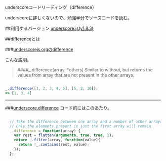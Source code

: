 underscoreコードリーディング（difference）

underscoreに詳しくないので、勉強半分でソースコードを読む。



##利用するバージョン
[underscore.js(v1.8.3)](https://github.com/jashkenas/underscore/tree/1.8.3)


##differenceとは


###[underscorejs.orgのdifference](http://underscorejs.org/#difference)

こんな説明。
>####_.difference(array, *others) 
Similar to without, but returns the values from array that are not present in the other arrays.

```javascript

_.difference([1, 2, 3, 4, 5], [5, 2, 10]);
=> [1, 3, 4]

```

------------- 



###[underscore.difference](https://github.com/jashkenas/underscore/blob/1.8.3/underscore.js#L571)
コード的にはこのあたり。

```javascript

  // Take the difference between one array and a number of other arrays.
  // Only the elements present in just the first array will remain.
  _.difference = function(array) {
    var rest = flatten(arguments, true, true, 1);
    return _.filter(array, function(value){
      return !_.contains(rest, value);
    });
  };

```


